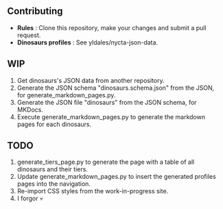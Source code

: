 

## Contributing

- **Rules** : Clone this repository, make your changes and submit a pull request.
- **Dinosaurs profiles** : See yldales/nycta-json-data.

## WIP

1. Get dinosaurs's JSON data from another repository.
2. Generate the JSON schema "dinosaurs.schema.json" from the JSON, for generate_markdown_pages.py.
3. Generate the JSON file "dinosaurs" from the JSON schema, for MKDocs.
4. Execute generate_markdown_pages.py to generate the markdown pages for each dinosaurs.

## TODO
1. generate_tiers_page.py to generate the page with a table of all dinosaurs and their tiers.
2. Update generate_markdown_pages.py to insert the generated profiles pages into the navigation.
3. Re-import CSS styles from the work-in-progress site.
4. I forgor 💀